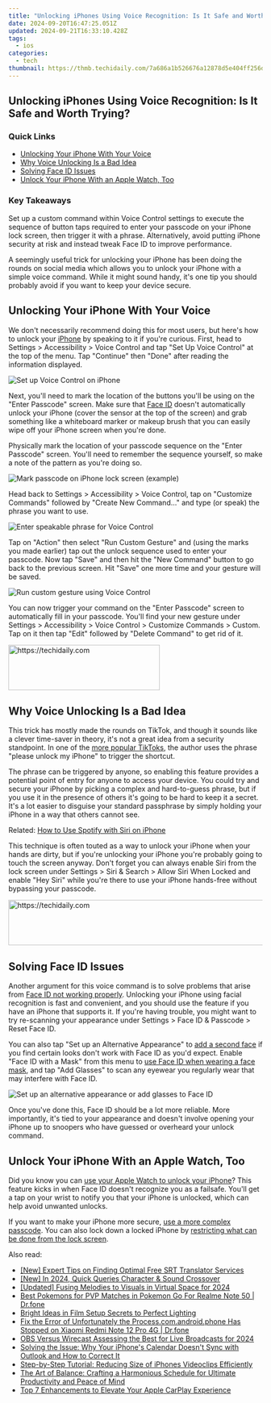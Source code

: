 ```yaml
---
title: "Unlocking iPhones Using Voice Recognition: Is It Safe and Worth Trying?"
date: 2024-09-20T16:47:25.051Z
updated: 2024-09-21T16:33:10.428Z
tags:
  - ios
categories:
  - tech
thumbnail: https://thmb.techidaily.com/7a686a1b526676a12878d5e404ff256d91c8737d5163c7ab05139a28f15cb6cd.jpg
---
```


## Unlocking iPhones Using Voice Recognition: Is It Safe and Worth Trying?

### Quick Links

* [Unlocking Your iPhone With Your Voice](https://instagram-videos.techidaily.com/updated-instagram-voice-customization-made-easy/)
* [Why Voice Unlocking Is a Bad Idea](https://howto.techidaily.com/infinix-hot-40-pro-screen-unresponsive-heres-how-to-fix-it-drfone-by-drfone-fix-android-problems-fix-android-problems/)
* [Solving Face ID Issues](https://tech-savvy.techidaily.com/the-comprehensive-guide-to-scholarly-writing-and-ai/)
* [Unlock Your iPhone With an Apple Watch, Too](https://graphic-issues.techidaily.com/eliminating-blurry-displays-with-win11/)

### Key Takeaways

 Set up a custom command within Voice Control settings to execute the sequence of button taps required to enter your passcode on your iPhone lock screen, then trigger it with a phrase. Alternatively, avoid putting iPhone security at risk and instead tweak Face ID to improve performance.

 A seemingly useful trick for unlocking your iPhone has been doing the rounds on social media which allows you to unlock your iPhone with a simple voice command. While it might sound handy, it's one tip you should probably avoid if you want to keep your device secure.

##  Unlocking Your iPhone With Your Voice

 We don't necessarily recommend doing this for most users, but here's how to unlock your [iPhone](https://vimeo-videos.techidaily.com/in-2024-quick-vimeo-transformation-tips-easy-to-create-gifs/) by speaking to it if you're curious. First, head to Settings > Accessibility > Voice Control and tap "Set Up Voice Control" at the top of the menu. Tap "Continue" then "Done" after reading the information displayed.

![Set up Voice Control on iPhone](https://static1.howtogeekimages.com/wordpress/wp-content/uploads/2023/01/set_up_voice_control.jpg) 

 Next, you'll need to mark the location of the buttons you'll be using on the "Enter Passcode" screen. Make sure that [Face ID](https://instagram-video-files.techidaily.com/new-mastering-instagram-concealing-tags-efficiently/) doesn't automatically unlock your iPhone (cover the sensor at the top of the screen) and grab something like a whiteboard marker or makeup brush that you can easily wipe off your iPhone screen when you're done.

 Physically mark the location of your passcode sequence on the "Enter Passcode" screen. You'll need to remember the sequence yourself, so make a note of the pattern as you're doing so.

![Mark passcode on iPhone lock screen (example)](https://static1.howtogeekimages.com/wordpress/wp-content/uploads/2023/01/enter_passcode-2-1.jpg) 

 Head back to Settings > Accessibility > Voice Control, tap on "Customize Commands" followed by "Create New Command..." and type (or speak) the phrase you want to use.

![Enter speakable phrase for Voice Control](https://static1.howtogeekimages.com/wordpress/wp-content/uploads/2023/01/enter_phrase.jpg) 

 Tap on "Action" then select "Run Custom Gesture" and (using the marks you made earlier) tap out the unlock sequence used to enter your passcode. Now tap "Save" and then hit the "New Command" button to go back to the previous screen. Hit "Save" one more time and your gesture will be saved.

![Run custom gesture using Voice Control](https://static1.howtogeekimages.com/wordpress/wp-content/uploads/2023/01/run_custom_gesture.jpg) 

 You can now trigger your command on the "Enter Passcode" screen to automatically fill in your passcode. You'll find your new gesture under Settings > Accessibility > Voice Control > Customize Commands > Custom. Tap on it then tap "Edit" followed by "Delete Command" to get rid of it.

<!-- affiliate ads begin -->
<a href="https://aligracehair.sjv.io/c/5597632/1975816/19272" target="_top" id="1975816">
  <img src="//a.impactradius-go.com/display-ad/19272-1975816" border="0" alt="https://techidaily.com" width="300" height="90"/>
</a>
<img height="0" width="0" src="https://aligracehair.sjv.io/i/5597632/1975816/19272" style="position:absolute;visibility:hidden;" border="0" />
<!-- affiliate ads end -->

##  Why Voice Unlocking Is a Bad Idea

 This trick has mostly made the rounds on TikTok, and though it sounds like a clever time-saver in theory, it's not a great idea from a security standpoint. In one of the [more popular TikToks](https://www.tiktok.com/@hardreset.info/video/7108688191317691653/), the author uses the phrase "please unlock my iPhone" to trigger the shortcut.

 The phrase can be triggered by anyone, so enabling this feature provides a potential point of entry for anyone to access your device. You could try and secure your iPhone by picking a complex and hard-to-guess phrase, but if you use it in the presence of others it's going to be hard to keep it a secret. It's a lot easier to disguise your standard passphrase by simply holding your iPhone in a way that others cannot see.

Related: [How to Use Spotify with Siri on iPhone](https://desktop-recording.techidaily.com/new-terras-treasures-selecting-the-top-mapping-games/) 

 This technique is often touted as a way to unlock your iPhone when your hands are dirty, but if you're unlocking your iPhone you're probably going to touch the screen anyway. Don't forget you can always enable Siri from the lock screen under Settings > Siri & Search > Allow Siri When Locked and enable "Hey Siri" while you're there to use your iPhone hands-free without bypassing your passcode.

<!-- affiliate ads begin -->
<a href="https://imp.i357552.net/c/5597632/863035/11832" target="_top" id="863035">
  <img src="//a.impactradius-go.com/display-ad/11832-863035" border="0" alt="https://techidaily.com" width="728" height="90"/>
</a>
<img height="0" width="0" src="https://imp.i357552.net/i/5597632/863035/11832" style="position:absolute;visibility:hidden;" border="0" />
<!-- affiliate ads end -->

##  Solving Face ID Issues

 Another argument for this voice command is to solve problems that arise from [Face ID not working properly](https://extra-support.techidaily.com/new-premium-panzoid-structure-packs/). Unlocking your iPhone using facial recognition is fast and convenient, and you should use the feature if you have an iPhone that supports it. If you're having trouble, you might want to try re-scanning your appearance under Settings > Face ID & Passcode > Reset Face ID.

 You can also tap "Set up an Alternative Appearance" to [add a second face](https://facebook-clips.techidaily.com/updated-in-2024-cataloging-fb-video-ratios/) if you find certain looks don't work with Face ID as you'd expect. Enable "Face ID with a Mask" from this menu to [use Face ID when wearing a face mask](https://some-techniques.techidaily.com/in-2024-harmonious-hushes-softening-sounds-with-garageband/), and tap "Add Glasses" to scan any eyewear you regularly wear that may interfere with Face ID.

![Set up an alternative appearance or add glasses to Face ID](https://static1.howtogeekimages.com/wordpress/wp-content/uploads/2023/01/alternative_appearance.jpg) 

 Once you've done this, Face ID should be a lot more reliable. More importantly, it's tied to your appearance and doesn't involve opening your iPhone up to snoopers who have guessed or overheard your unlock command.

##  Unlock Your iPhone With an Apple Watch, Too

 Did you know you can [use your Apple Watch to unlock your iPhone](https://review-topics.techidaily.com/how-to-unlock-a-disable-iphone-13-mini-using-macos-finder-by-drfone-ios-unlock-ios-unlock/)? This feature kicks in when Face ID doesn't recognize you as a failsafe. You'll get a tap on your wrist to notify you that your iPhone is unlocked, which can help avoid unwanted unlocks.

 If you want to make your iPhone more secure, [use a more complex passcode](https://fox-info.techidaily.com/2024-approved-spectacular-vision-immersive-movies/). You can also lock down a locked iPhone by [restricting what can be done from the lock screen](https://android-transfer.techidaily.com/how-to-transfer-videos-from-lava-blaze-2-to-ipad-drfone-by-drfone-transfer-from-android-transfer-from-android/).

<ins class="adsbygoogle"
     style="display:block"
     data-ad-format="autorelaxed"
     data-ad-client="ca-pub-7571918770474297"
     data-ad-slot="1223367746"></ins>

<ins class="adsbygoogle"
     style="display:block"
     data-ad-client="ca-pub-7571918770474297"
     data-ad-slot="8358498916"
     data-ad-format="auto"
     data-full-width-responsive="true"></ins>

<span class="atpl-alsoreadstyle">Also read:</span>
<div><ul>
<li><a href="https://vp-tips.techidaily.com/new-expert-tips-on-finding-optimal-free-srt-translator-services/"><u>[New] Expert Tips on Finding Optimal Free SRT Translator Services</u></a></li>
<li><a href="https://youtube-tips.techidaily.com/n-2024-quick-queries-character-and-sound-crossover/"><u>[New] In 2024, Quick Queries Character & Sound Crossover</u></a></li>
<li><a href="https://fox-http.techidaily.com/updated-fusing-melodies-to-visuals-in-virtual-space-for-2024/"><u>[Updated] Fusing Melodies to Visuals in Virtual Space for 2024</u></a></li>
<li><a href="https://pokemon-go-android.techidaily.com/best-pokemons-for-pvp-matches-in-pokemon-go-for-realme-note-50-drfone-by-drfone-virtual-android/"><u>Best Pokemons for PVP Matches in Pokemon Go For Realme Note 50 | Dr.fone</u></a></li>
<li><a href="https://fox-helps.techidaily.com/bright-ideas-in-film-setup-secrets-to-perfect-lighting/"><u>Bright Ideas in Film Setup Secrets to Perfect Lighting</u></a></li>
<li><a href="https://howto.techidaily.com/fix-the-error-of-unfortunately-the-processcomandroidphone-has-stopped-on-xiaomi-redmi-note-12-pro-4g-drfone-by-drfone-fix-android-problems-fix-android-problems/"><u>Fix the Error of Unfortunately the Process.com.android.phone Has Stopped on Xiaomi Redmi Note 12 Pro 4G | Dr.fone</u></a></li>
<li><a href="https://extra-support.techidaily.com/obs-versus-wirecast-assessing-the-best-for-live-broadcasts-for-2024/"><u>OBS Versus Wirecast Assessing the Best for Live Broadcasts for 2024</u></a></li>
<li><a href="https://os-tips.techidaily.com/solving-the-issue-why-your-iphones-calendar-doesnt-sync-with-outlook-and-how-to-correct-it/"><u>Solving the Issue: Why Your iPhone's Calendar Doesn't Sync with Outlook and How to Correct It</u></a></li>
<li><a href="https://os-tips.techidaily.com/step-by-step-tutorial-reducing-size-of-iphones-videoclips-efficiently/"><u>Step-by-Step Tutorial: Reducing Size of iPhones Videoclips Efficiently</u></a></li>
<li><a href="https://os-tips.techidaily.com/the-art-of-balance-crafting-a-harmonious-schedule-for-ultimate-productivity-and-peace-of-mind/"><u>The Art of Balance: Crafting a Harmonious Schedule for Ultimate Productivity and Peace of Mind</u></a></li>
<li><a href="https://os-tips.techidaily.com/top-7-enhancements-to-elevate-your-apple-carplay-experience/"><u>Top 7 Enhancements to Elevate Your Apple CarPlay Experience</u></a></li>
</ul></div>

